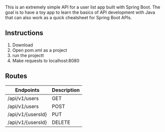This is an extremely simple API for a user list app built with Spring Boot. 
The goal is to have a toy app to learn the basics of API development with Java that can also work as a quick cheatsheet for Spring Boot APIs.

<h2>Instructions</h2>

<ol>
<li>Download</li>
<li>Open pom.xml as a project</li>
<li>run the projectt</li>
<li>Make requests to localhost:8080</li>
</ol>

<h2>Routes</h2>
<table>
<thead>
  <tr>
    <th>Endpoints</th>
    <th>Description</th>
  </tr>
</thead>
<tbody>
  <tr>
    <td>/api/v1/users</td>
    <td>GET</td>
  </tr>
  <tr>
    <td>/api/v1/users</td>
    <td>POST</td>
  </tr>
  <tr>
    <td>/api/v1/{usersId}</td>
    <td>PUT</td>
  </tr>
  <tr>
    <td>/api/v1/{usersId}</td>
    <td>DELETE</td>
  </tr>
</tbody>
</table>
